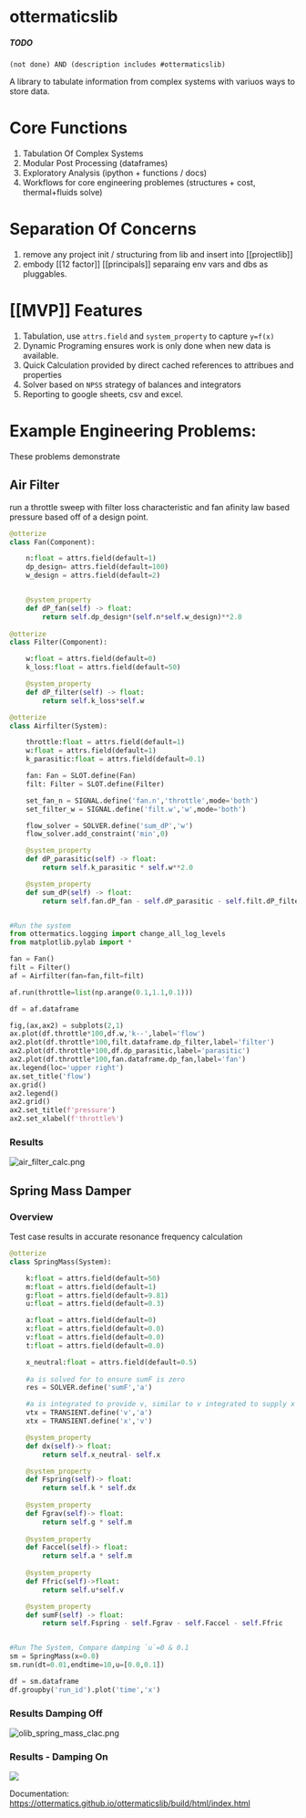 # ottermaticslib


##### TODO
```tasks  
(not done) AND (description includes #ottermaticslib)
```

A library to tabulate information from complex systems with variuos ways to store data.

# Core Functions
1. Tabulation Of Complex Systems
2. Modular Post Processing (dataframes)
3. Exploratory Analysis (ipython + functions / docs)
4. Workflows for core engineering problemes (structures + cost, thermal+fluids solve)

# Separation Of Concerns
1. remove any project init / structuring from lib and insert into [[projectlib]]
2. embody [[12 factor]] [[principals]] separaing env vars and dbs as pluggables.

# [[MVP]] Features
1. Tabulation, use `attrs.field` and `system_property` to capture `y=f(x)`
2. Dynamic Programing ensures work is only done when new data is available.
3. Quick Calculation provided by direct cached references to attribues and properties
4. Solver based on `NPSS` strategy of balances and integrators
5. Reporting to google sheets, csv and excel.

# Example Engineering Problems:
These problems demonstrate

## Air Filter
run a throttle sweep with filter loss characteristic and fan afinity law based pressure based off of a design point.
```python
@otterize
class Fan(Component):

    n:float = attrs.field(default=1)
    dp_design= attrs.field(default=100)
    w_design = attrs.field(default=2)


    @system_property
    def dP_fan(self) -> float:
        return self.dp_design*(self.n*self.w_design)**2.0
    
@otterize
class Filter(Component):

    w:float = attrs.field(default=0)
    k_loss:float = attrs.field(default=50)

    @system_property
    def dP_filter(self) -> float:
        return self.k_loss*self.w

@otterize
class Airfilter(System):

    throttle:float = attrs.field(default=1)
    w:float = attrs.field(default=1)
    k_parasitic:float = attrs.field(default=0.1)

    fan: Fan = SLOT.define(Fan)
    filt: Filter = SLOT.define(Filter)

    set_fan_n = SIGNAL.define('fan.n','throttle',mode='both')
    set_filter_w = SIGNAL.define('filt.w','w',mode='both')

    flow_solver = SOLVER.define('sum_dP','w')
    flow_solver.add_constraint('min',0)

    @system_property
    def dP_parasitic(self) -> float:
        return self.k_parasitic * self.w**2.0

    @system_property
    def sum_dP(self) -> float:
        return self.fan.dP_fan - self.dP_parasitic - self.filt.dP_filter


#Run the system
from ottermatics.logging import change_all_log_levels
from matplotlib.pylab import *

fan = Fan()
filt = Filter()
af = Airfilter(fan=fan,filt=filt)

af.run(throttle=list(np.arange(0.1,1.1,0.1)))

df = af.dataframe

fig,(ax,ax2) = subplots(2,1)
ax.plot(df.throttle*100,df.w,'k--',label='flow')
ax2.plot(df.throttle*100,filt.dataframe.dp_filter,label='filter')
ax2.plot(df.throttle*100,df.dp_parasitic,label='parasitic')
ax2.plot(df.throttle*100,fan.dataframe.dp_fan,label='fan')
ax.legend(loc='upper right')
ax.set_title('flow')
ax.grid()
ax2.legend()
ax2.grid()
ax2.set_title(f'pressure')
ax2.set_xlabel(f'throttle%')
```

### Results
![air_filter_calc.png](media/air_filter_calc.png)


## Spring Mass Damper
### Overview
Test case results in accurate resonance frequency calculation
```python
@otterize
class SpringMass(System):

    k:float = attrs.field(default=50)
    m:float = attrs.field(default=1)
    g:float = attrs.field(default=9.81)
    u:float = attrs.field(default=0.3)

    a:float = attrs.field(default=0)
    x:float = attrs.field(default=0.0)
    v:float = attrs.field(default=0.0)
    t:float = attrs.field(default=0.0)

    x_neutral:float = attrs.field(default=0.5)
    
    #a is solved for to ensure sumF is zero
    res = SOLVER.define('sumF','a')

	#a is integrated to provide v, similar to v integrated to supply x
    vtx = TRANSIENT.define('v','a')
    xtx = TRANSIENT.define('x','v')

    @system_property
    def dx(self)-> float:
        return self.x_neutral- self.x 

    @system_property
    def Fspring(self)-> float:
        return self.k * self.dx
    
    @system_property
    def Fgrav(self)-> float:
        return self.g * self.m
    
    @system_property
    def Faccel(self)-> float:
        return self.a * self.m
    
    @system_property
    def Ffric(self)->float:
        return self.u*self.v

    @system_property
    def sumF(self) -> float:
        return self.Fspring - self.Fgrav - self.Faccel - self.Ffric


#Run The System, Compare damping `u`=0 & 0.1
sm = SpringMass(x=0.0)
sm.run(dt=0.01,endtime=10,u=[0.0,0.1])

df = sm.dataframe
df.groupby('run_id').plot('time','x')
```

### Results Damping Off
![olib_spring_mass_clac.png](media/olib_spring_mass_clac.png)

### Results - Damping On
<img src="media/olib_spring_mass_clac_damp 1.png" />



Documentation:
https://ottermatics.github.io/ottermaticslib/build/html/index.html


